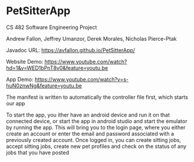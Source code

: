 # PetSitterApp
CS 482 Software Engineering Project

Andrew Fallon, Jeffrey Umanzor, Derek Morales, Nicholas Pierce-Ptak

Javadoc URL: https://avfallon.github.io/PetSitterApp/

Website Demo: https://www.youtube.com/watch?hd=1&v=WED1bPnT8v0&feature=youtu.be

App Demo: https://www.youtube.com/watch?v=s-huN0znwNg&feature=youtu.be

The manifest is written to automatically the controller file first, which starts our app

To start the app, you ither have an android device and run it on that connected device, or start the app in android studio and start the emulator by running the app. This will bring you to the login page, where you either create an account or enter the email and password associated with a previously created account. Once logged in, you can create sitting jobs, accept sitting jobs, create new pet profiles and check on the status of any jobs that you have posted
